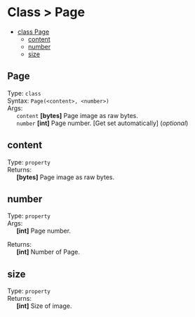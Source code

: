 # Class > Page
- [class Page](#page)
    - [content](#content)
    - [number](#number)
    - [size](#size)

## Page
Type: `class`\
Syntax: `Page(<content>, <number>)`\
Args:\
&ensp;&ensp;&ensp;`content` __[bytes]__ Page image as raw bytes.\
&ensp;&ensp;&ensp;`number` __[int]__ Page number. [Get set automatically] (*optional*)

## content
Type: `property`\
Returns:\
&ensp;&ensp;&ensp;__[bytes]__ Page image as raw bytes.

## number
Type: `property`\
Args:\
&ensp;&ensp;&ensp;__[int]__ Page number.

Returns:\
&ensp;&ensp;&ensp;__[int]__ Number of Page.

## size
Type: `property`\
Returns:\
&ensp;&ensp;&ensp;__[int]__ Size of image.
